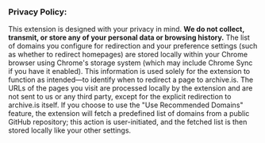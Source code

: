 ### Privacy Policy: 

This extension is designed with your privacy in mind. **We do not collect, transmit, or store any of your personal data or browsing history.** The list of domains you configure for redirection and your preference settings (such as whether to redirect homepages) are stored locally within your Chrome browser using Chrome's storage system (which may include Chrome Sync if you have it enabled). This information is used solely for the extension to function as intended—to identify when to redirect a page to archive.is. The URLs of the pages you visit are processed locally by the extension and are not sent to us or any third party, except for the explicit redirection to archive.is itself. If you choose to use the "Use Recommended Domains" feature, the extension will fetch a predefined list of domains from a public GitHub repository; this action is user-initiated, and the fetched list is then stored locally like your other settings.
